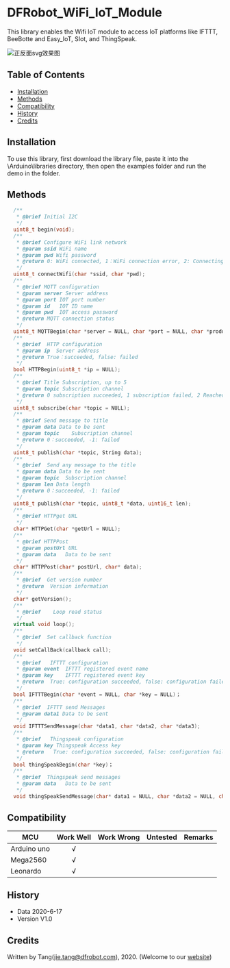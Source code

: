 # DFRobot_WiFi_IoT_Module

This library enables the Wifi IoT module to access IoT platforms like IFTTT, BeeBotte and Easy_IoT, SIot, and ThingSpeak.

![正反面svg效果图]()


   
## Table of Contents

* [Installation](#installation)
* [Methods](#methods)
* [Compatibility](#compatibility)
* [History](#history)
* [Credits](#credits)
 
## Installation

To use this library, first download the library file, paste it into the \Arduino\libraries directory, then open the examples folder and run the demo in the folder.

## Methods

```C++
  /**
   * @brief Initial I2C
   */
  uint8_t begin(void);
  /**
   * @brief Configure WiFi link network
   * @param ssid WiFi name
   * @param pwd Wifi password
   * @return 0: WiFi connected, 1：WiFi connection error, 2: Connecting to WiFi
   */
  uint8_t connectWifi(char *ssid, char *pwd);
  /**
   * @brief MQTT configuration
   * @param server Server address
   * @param port IOT port number
   * @param id   IOT ID name
   * @param pwd  IOT access password
   * @return MQTT connection status
   */ 
  uint8_t MQTTBegin(char *server = NULL, char *port = NULL, char *productID  = NULL, char *pwd = NULL, char* deviceID = NULL);
  /**
   * @brief  HTTP configuration                  
   * @param ip  Server address
   * @return True：succeeded, false: failed
   */
  bool HTTPBegin(uint8_t *ip = NULL);
  /**
   * @brief Title Subscription, up to 5
   * @param topic Subscription channel 
   * @return 0 subscription succeeded, 1 subscription failed, 2 Reached subscription upper-limit, 3 subscription started, null None, 5 no subscription object
   */
  uint8_t subscribe(char *topic = NULL);
  /**
   * @brief Send message to title
   * @param data Data to be sent
   * @param topic    Subscription channel 
   * @return 0：succeeded, -1: failed
   */
  uint8_t publish(char *topic, String data);
  /**
   * @brief  Send any message to the title
   * @param data Data to be sent  
   * @param topic  Subscription channel 
   * @param len Data length
   * @return 0：succeeded, -1: failed
   */
  uint8_t publish(char *topic, uint8_t *data, uint16_t len);
  /**
   * @brief HTTPget URL
   */
  char* HTTPGet(char *getUrl = NULL);
  /**
   * @brief HTTPPost
   * @param postUrl URL
   * @param data   Data to be sent
   */
  char* HTTPPost(char* postUrl, char* data);
  /**
   * @brief  Get version number
   * @return  Version information
   */
  char* getVersion();
  /**
   * @brief    Loop read status
   */
  virtual void loop();
  /**
   * @brief  Set callback function
   */
  void setCallBack(callback call);
  /** 
   * @brief   IFTTT configuration
   * @param event  IFTTT registered event name 
   * @param key    IFTTT registered event key
   * @return  True: configuration succeeded, false: configuration failed
   */
  bool IFTTTBegin(char *event = NULL, char *key = NULL)；
  /**
   * @brief  IFTTT send Messages 
   * @param data1 Data to be sent 
   */
  void IFTTTSendMessage(char *data1, char *data2, char *data3);
  /**
   * @brief   Thingspeak configuration
   * @param key Thingspeak Access key
   * @return   True: configuration succeeded, false: configuration failed
   */
  bool thingSpeakBegin(char *key)；
  /**
   * @brief  Thingspeak send messages
   * @param data   Data to be sent 
   */
  void thingSpeakSendMessage(char* data1 = NULL, char *data2 = NULL, char *data3 = NULL);
```

## Compatibility

MCU                | Work Well    | Work Wrong   | Untested    | Remarks
------------------ | :----------: | :----------: | :---------: | -----
Arduino uno        |      √       |              |             | 
Mega2560           |      √       |              |             | 
Leonardo           |      √       |              |             | 


## History

- Data 2020-6-17
- Version V1.0


## Credits

Written by Tang(jie.tang@dfrobot.com), 2020. (Welcome to our [website](https://www.dfrobot.com/))






